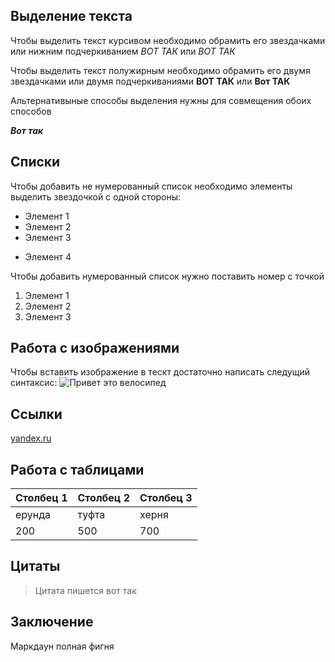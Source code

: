 ## Выделение текста

Чтобы выделить текст курсивом необходимо обрамить его звездачками или нижним подчеркиванием *ВОТ ТАК*  или _ВОТ ТАК_

Чтобы выделить текст полужирным необходимо обрамить его двумя звездачками или двумя подчеркиваниями **ВОТ ТАК** или __Вот ТАК__

Альтернативыные способы выделения нужны для совмещения обоих способов

_**Вот так**_

## Списки

Чтобы добавить не нумерованный список необходимо элементы выделить звездочкой с одной стороны:

* Элемент 1
* Элемент 2
* Элемент 3
+ Элемент 4


Чтобы добавить нумерованный список нужно поставить номер с точкой

1. Элемент 1
2. Элемент 2
3. Элемент 3





## Работа с изображениями

Чтобы вставить изображение в тескт достаточно написать следущий синтаксис:
![Привет это велосипед](L268NK.jpg)

## Ссылки
[yandex.ru](ya.ru)


## Работа с таблицами
| Столбец 1  | Столбец 2  | Столбец 3  |
| ----  |---   |---   |
|  ерунда | туфта  | херня  |
|  200 | 500  | 700  |
## Цитаты
> Цитата пишется вот так

## Заключение
Маркдаун полная фигня